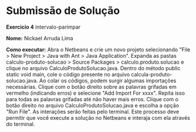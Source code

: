 # Submissão de Solução

**Exercicio 4** intervalo-parimpar

**Nome:** Nickael Arruda Lima

**Como executar:**
Abra o Netbeans e crie um novo projeto selecionando "File > New Project > Java with Ant > Java Application".
Expanda as pastas calculo-produto-solucao > Source Packages > calculo.produto.solucao e clique no arquivo CalculoProdutoSolucao.java.
Dentro do método public static void main, cole o código presente no arquivo calcula-produto-solucao.java.
Ao colar os códigos, podem surgir algumas importações necessárias. Clique com o botão direito sobre as palavras grifadas em vermelho (indicando erros) e selecione "Add Import For xxxx". Repita isso para todas as palavras grifadas até não haver mais erros.
Clique com o botão direito no arquivo CalculoProdutoSolucao.java e escolha a opção "Run File".
As interações serão feitas pelo terminal.
Este processo deve permitir que você execute a solução no Netbeans e interaja com ela através do terminal.
